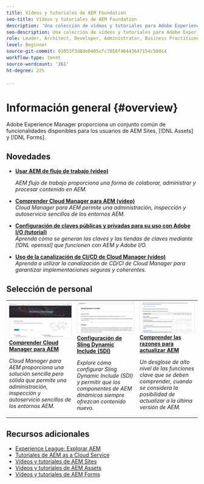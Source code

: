 ```yaml
---
title: Vídeos y tutoriales de AEM Foundation
seo-title: Vídeos y tutoriales de AEM Foundation
description: 'Una colección de vídeos y tutoriales para Adobe Experience Manager Foundation. '
seo-description: Una colección de vídeos y tutoriales para Adobe Experience Manager Foundation
role: Leader, Architect, Developer, Administrator, Business Practitioner
level: Beginner
source-git-commit: 01053f3d8de0405cfc7058f46443647154c508c4
workflow-type: tm+mt
source-wordcount: '261'
ht-degree: 22%

---
```



# Información general {#overview}

Adobe Experience Manager proporciona un conjunto común de funcionalidades disponibles para los usuarios de AEM Sites, [!DNL Assets] y [!DNL Forms].

## Novedades

* **[Usar AEM de flujo de trabajo (vídeo)](./workflow/use-workflow.md)**

   *AEM flujo de trabajo proporciona una forma de colaborar, administrar y procesar contenido en AEM.*

* **[Comprender Cloud Manager para AEM (vídeo)](./cloud-manager/understand-cloud-manager-for-aem.md)**\
   *Cloud Manager para AEM permite una administración, inspección y autoservicio sencillos de los entornos AEM.*

* **[Configuración de claves públicas y privadas para su uso con Adobe I/O (tutorial)](./authentication/set-up-public-private-keys-for-use-with-aem-and-adobe-io.md)**\
   *Aprenda cómo se generan las claves y las tiendas de claves mediante  [!DNL openssl] que funcionen con AEM y Adobe I/O.*

* **[Uso de la canalización de CI/CD de Cloud Manager (vídeo)](./cloud-manager/use-the-cicd-pipeline-in-cloud-manager-for-aem.md)**\
   *Aprenda a utilizar la canalización de CD/CI de Cloud Manager para garantizar implementaciones seguras y coherentes.*

## Selección de personal

<table>
<tr>
  <td>
    <a href="./cloud-manager/understand-cloud-manager-for-aem.md">
    <img alt="Comprender Cloud Manager para AEM" src="./cloud-manager/assets/understand-cloud-manager-for-aem/thumbnail.png" />
    </a>
    <div>
     <a href="./cloud-manager/understand-cloud-manager-for-aem.md">
    <strong>Comprender Cloud Manager para AEM</strong>
    </a>
    </div>
    <p>
    <em>Cloud Manager para AEM proporciona una solución sencilla pero sólida que permite una administración, inspección y autoservicio sencillos de los entornos AEM.</em>
    <p>
  </td>
   <td>
    <a href="./development/set-up-sling-dynamic-include.md">
    <img alt="Configuración de Sling Dynamic Include (SDI)" src="./development/assets/set-up-sling-dynamic-include/thumbnail.png" />
    </a>
     <div>
     <a href="./development/set-up-sling-dynamic-include.md">
    <strong>Configuración de Sling Dynamic Include (SDI)</strong>
    </a>
    </div>
    <p>
    <em>Explore cómo configurar Sling Dynamic Include (SDI) y permitir que los componentes de AEM dinámicos siempre ofrezcan contenido nuevo.</em>
    <p>
  </td>
  <td>
    <a href="./administration/understand-reasons-to-upgrade.md">
    <img alt="Explicación de las razones para actualizar AEM" src="./administration/assets/understand-reasons-to-upgrade/thumbnail.png" />
    </a>
    <div>
    <a href="./administration/understand-reasons-to-upgrade.md">
    <strong>Comprender las razones para actualizar AEM</strong>
    </a>
    </div>
    <p>
    <em>Un desglose de alto nivel de las funciones clave que se deben comprender, cuando se considera la posibilidad de actualizar a la última versión de AEM.</em>
    </p>
  </td>
</tr>
</table>

## Recursos adicionales

* [Experience League: Explorar AEM](https://experienceleague.adobe.com/#recommended/solutions/experience-manager)
* [Tutoriales de AEM as a Cloud Service](/help/cloud-service/overview.md)
* [Vídeos y tutoriales de AEM Sites](/help/sites/overview.md)
* [Vídeos y tutoriales de AEM Assets](/help/assets/overview.md)
* [Vídeos y tutoriales de AEM Forms](/help/forms/overview.md)
